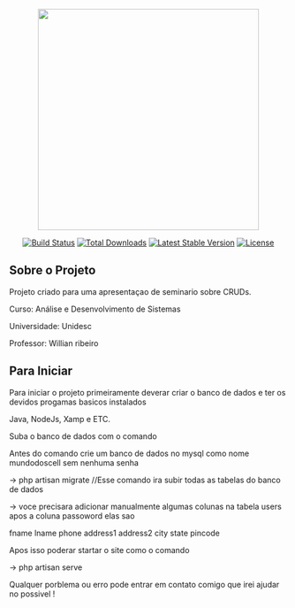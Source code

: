 <p align="center"><a href="https://laravel.com" target="_blank"><img src="https://raw.githubusercontent.com/laravel/art/master/logo-lockup/5%20SVG/2%20CMYK/1%20Full%20Color/laravel-logolockup-cmyk-red.svg" width="400"></a></p>

<p align="center">
<a href="https://travis-ci.org/laravel/framework"><img src="https://travis-ci.org/laravel/framework.svg" alt="Build Status"></a>
<a href="https://packagist.org/packages/laravel/framework"><img src="https://img.shields.io/packagist/dt/laravel/framework" alt="Total Downloads"></a>
<a href="https://packagist.org/packages/laravel/framework"><img src="https://img.shields.io/packagist/v/laravel/framework" alt="Latest Stable Version"></a>
<a href="https://packagist.org/packages/laravel/framework"><img src="https://img.shields.io/packagist/l/laravel/framework" alt="License"></a>
</p>

## Sobre o Projeto

Projeto criado para uma apresentaçao de seminario sobre CRUDs. 

Curso: Análise e Desenvolvimento de Sistemas

Universidade: Unidesc

Professor: Willian ribeiro



## Para Iniciar

Para iniciar o projeto primeiramente deverar criar o banco de dados e ter os devidos progamas basicos instalados 

Java, NodeJs, Xamp e ETC.

Suba o banco de dados com o comando

Antes do comando crie um banco de dados no mysql como nome mundodoscell sem nenhuma senha

-> php artisan migrate //Esse comando ira subir todas as tabelas do banco de dados

-> voce precisara adicionar manualmente algumas colunas na tabela users apos a coluna passoword elas sao 

fname
lname
phone
address1
address2
city
state
pincode

Apos isso poderar startar o site como o comando 

-> php artisan serve 

Qualquer porblema ou erro pode entrar em contato comigo que irei ajudar no possivel ! 
